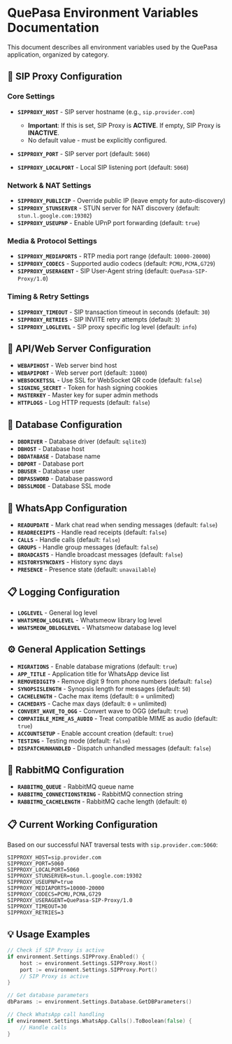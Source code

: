 # QuePasa Environment Variables Documentation

This document describes all environment variables used by the QuePasa application, organized by category.

## 📡 SIP Proxy Configuration

### Core Settings
- **`SIPPROXY_HOST`** - SIP server hostname (e.g., `sip.provider.com`)
  - **Important**: If this is set, SIP Proxy is **ACTIVE**. If empty, SIP Proxy is **INACTIVE**.
  - No default value - must be explicitly configured.

- **`SIPPROXY_PORT`** - SIP server port (default: `5060`)
- **`SIPPROXY_LOCALPORT`** - Local SIP listening port (default: `5060`)

### Network & NAT Settings
- **`SIPPROXY_PUBLICIP`** - Override public IP (leave empty for auto-discovery)
- **`SIPPROXY_STUNSERVER`** - STUN server for NAT discovery (default: `stun.l.google.com:19302`)
- **`SIPPROXY_USEUPNP`** - Enable UPnP port forwarding (default: `true`)

### Media & Protocol Settings
- **`SIPPROXY_MEDIAPORTS`** - RTP media port range (default: `10000-20000`)
- **`SIPPROXY_CODECS`** - Supported audio codecs (default: `PCMU,PCMA,G729`)
- **`SIPPROXY_USERAGENT`** - SIP User-Agent string (default: `QuePasa-SIP-Proxy/1.0`)

### Timing & Retry Settings
- **`SIPPROXY_TIMEOUT`** - SIP transaction timeout in seconds (default: `30`)
- **`SIPPROXY_RETRIES`** - SIP INVITE retry attempts (default: `3`)
- **`SIPPROXY_LOGLEVEL`** - SIP proxy specific log level (default: `info`)

## 🔗 API/Web Server Configuration

- **`WEBAPIHOST`** - Web server bind host
- **`WEBAPIPORT`** - Web server port (default: `31000`)
- **`WEBSOCKETSSL`** - Use SSL for WebSocket QR code (default: `false`)
- **`SIGNING_SECRET`** - Token for hash signing cookies
- **`MASTERKEY`** - Master key for super admin methods
- **`HTTPLOGS`** - Log HTTP requests (default: `false`)

## 💾 Database Configuration

- **`DBDRIVER`** - Database driver (default: `sqlite3`)
- **`DBHOST`** - Database host
- **`DBDATABASE`** - Database name
- **`DBPORT`** - Database port
- **`DBUSER`** - Database user
- **`DBPASSWORD`** - Database password
- **`DBSSLMODE`** - Database SSL mode

## 📱 WhatsApp Configuration

- **`READUPDATE`** - Mark chat read when sending messages (default: `false`)
- **`READRECEIPTS`** - Handle read receipts (default: `false`)
- **`CALLS`** - Handle calls (default: `false`)
- **`GROUPS`** - Handle group messages (default: `false`)
- **`BROADCASTS`** - Handle broadcast messages (default: `false`)
- **`HISTORYSYNCDAYS`** - History sync days
- **`PRESENCE`** - Presence state (default: `unavailable`)

## 📋 Logging Configuration

- **`LOGLEVEL`** - General log level
- **`WHATSMEOW_LOGLEVEL`** - Whatsmeow library log level
- **`WHATSMEOW_DBLOGLEVEL`** - Whatsmeow database log level

## ⚙️ General Application Settings

- **`MIGRATIONS`** - Enable database migrations (default: `true`)
- **`APP_TITLE`** - Application title for WhatsApp device list
- **`REMOVEDIGIT9`** - Remove digit 9 from phone numbers (default: `false`)
- **`SYNOPSISLENGTH`** - Synopsis length for messages (default: `50`)
- **`CACHELENGTH`** - Cache max items (default: `0` = unlimited)
- **`CACHEDAYS`** - Cache max days (default: `0` = unlimited)
- **`CONVERT_WAVE_TO_OGG`** - Convert wave to OGG (default: `true`)
- **`COMPATIBLE_MIME_AS_AUDIO`** - Treat compatible MIME as audio (default: `true`)
- **`ACCOUNTSETUP`** - Enable account creation (default: `true`)
- **`TESTING`** - Testing mode (default: `false`)
- **`DISPATCHUNHANDLED`** - Dispatch unhandled messages (default: `false`)

## 🐰 RabbitMQ Configuration

- **`RABBITMQ_QUEUE`** - RabbitMQ queue name
- **`RABBITMQ_CONNECTIONSTRING`** - RabbitMQ connection string
- **`RABBITMQ_CACHELENGTH`** - RabbitMQ cache length (default: `0`)

## 📋 Current Working Configuration

Based on our successful NAT traversal tests with `sip.provider.com:5060`:

```env
SIPPROXY_HOST=sip.provider.com
SIPPROXY_PORT=5060
SIPPROXY_LOCALPORT=5060
SIPPROXY_STUNSERVER=stun.l.google.com:19302
SIPPROXY_USEUPNP=true
SIPPROXY_MEDIAPORTS=10000-20000
SIPPROXY_CODECS=PCMU,PCMA,G729
SIPPROXY_USERAGENT=QuePasa-SIP-Proxy/1.0
SIPPROXY_TIMEOUT=30
SIPPROXY_RETRIES=3
```

## 💡 Usage Examples

```go
// Check if SIP Proxy is active
if environment.Settings.SIPProxy.Enabled() {
    host := environment.Settings.SIPProxy.Host()
    port := environment.Settings.SIPProxy.Port()
    // SIP Proxy is active
}

// Get database parameters
dbParams := environment.Settings.Database.GetDBParameters()

// Check WhatsApp call handling
if environment.Settings.WhatsApp.Calls().ToBoolean(false) {
    // Handle calls
}
```

